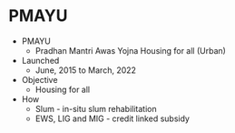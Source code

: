 # PMAYU
* PMAYU
	* Pradhan Mantri Awas Yojna Housing for all (Urban)
* Launched
	* June, 2015 to March, 2022
* Objective
	* Housing for all
* How
	* Slum - in-situ slum rehabilitation
	* EWS, LIG and MIG - credit linked subsidy